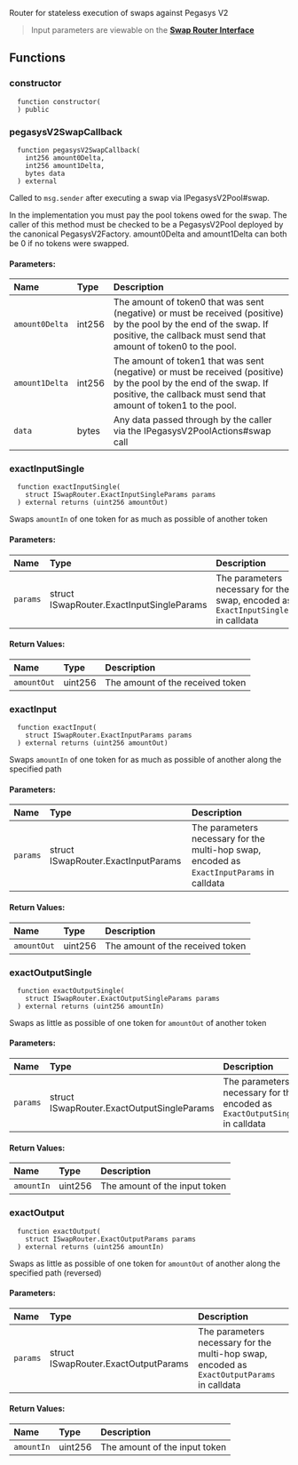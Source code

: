 Router for stateless execution of swaps against Pegasys V2

> Input parameters are viewable on the [**Swap Router Interface**](./interfaces/ISwapRouter)

## Functions

### constructor

```solidity
  function constructor(
  ) public
```

### pegasysV2SwapCallback

```solidity
  function pegasysV2SwapCallback(
    int256 amount0Delta,
    int256 amount1Delta,
    bytes data
  ) external
```

Called to `msg.sender` after executing a swap via IPegasysV2Pool#swap.

In the implementation you must pay the pool tokens owed for the swap.
The caller of this method must be checked to be a PegasysV2Pool deployed by the canonical PegasysV2Factory.
amount0Delta and amount1Delta can both be 0 if no tokens were swapped.

#### Parameters:

| Name           | Type   | Description                                                                                                                                                                             |
| :------------- | :----- | :-------------------------------------------------------------------------------------------------------------------------------------------------------------------------------------- |
| `amount0Delta` | int256 | The amount of token0 that was sent (negative) or must be received (positive) by the pool by the end of the swap. If positive, the callback must send that amount of token0 to the pool. |
| `amount1Delta` | int256 | The amount of token1 that was sent (negative) or must be received (positive) by the pool by the end of the swap. If positive, the callback must send that amount of token1 to the pool. |
| `data`         | bytes  | Any data passed through by the caller via the IPegasysV2PoolActions#swap call                                                                                                           |

### exactInputSingle

```solidity
  function exactInputSingle(
    struct ISwapRouter.ExactInputSingleParams params
  ) external returns (uint256 amountOut)
```

Swaps `amountIn` of one token for as much as possible of another token

#### Parameters:

| Name     | Type                                      | Description                                                                            |
| :------- | :---------------------------------------- | :------------------------------------------------------------------------------------- |
| `params` | struct ISwapRouter.ExactInputSingleParams | The parameters necessary for the swap, encoded as `ExactInputSingleParams` in calldata |

#### Return Values:

| Name        | Type    | Description                      |
| :---------- | :------ | :------------------------------- |
| `amountOut` | uint256 | The amount of the received token |

### exactInput

```solidity
  function exactInput(
    struct ISwapRouter.ExactInputParams params
  ) external returns (uint256 amountOut)
```

Swaps `amountIn` of one token for as much as possible of another along the specified path

#### Parameters:

| Name     | Type                                | Description                                                                                |
| :------- | :---------------------------------- | :----------------------------------------------------------------------------------------- |
| `params` | struct ISwapRouter.ExactInputParams | The parameters necessary for the multi-hop swap, encoded as `ExactInputParams` in calldata |

#### Return Values:

| Name        | Type    | Description                      |
| :---------- | :------ | :------------------------------- |
| `amountOut` | uint256 | The amount of the received token |

### exactOutputSingle

```solidity
  function exactOutputSingle(
    struct ISwapRouter.ExactOutputSingleParams params
  ) external returns (uint256 amountIn)
```

Swaps as little as possible of one token for `amountOut` of another token

#### Parameters:

| Name     | Type                                       | Description                                                                             |
| :------- | :----------------------------------------- | :-------------------------------------------------------------------------------------- |
| `params` | struct ISwapRouter.ExactOutputSingleParams | The parameters necessary for the swap, encoded as `ExactOutputSingleParams` in calldata |

#### Return Values:

| Name       | Type    | Description                   |
| :--------- | :------ | :---------------------------- |
| `amountIn` | uint256 | The amount of the input token |

### exactOutput

```solidity
  function exactOutput(
    struct ISwapRouter.ExactOutputParams params
  ) external returns (uint256 amountIn)
```

Swaps as little as possible of one token for `amountOut` of another along the specified path (reversed)

#### Parameters:

| Name     | Type                                 | Description                                                                                 |
| :------- | :----------------------------------- | :------------------------------------------------------------------------------------------ |
| `params` | struct ISwapRouter.ExactOutputParams | The parameters necessary for the multi-hop swap, encoded as `ExactOutputParams` in calldata |

#### Return Values:

| Name       | Type    | Description                   |
| :--------- | :------ | :---------------------------- |
| `amountIn` | uint256 | The amount of the input token |
